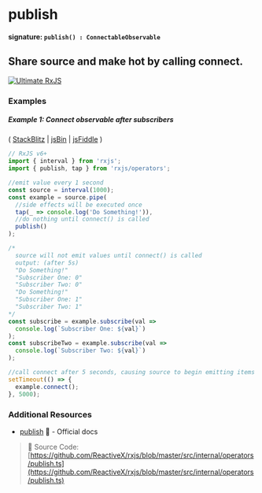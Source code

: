 # publish

#### signature: `publish() : ConnectableObservable`

## Share source and make hot by calling connect.

[![Ultimate RxJS](https://drive.google.com/uc?export=view&id=1htrban3k3Z8CxiKwEV6bdmxW5Wu8xdWX "Ultimate RxJS")](https://ultimatecourses.com/courses/rxjs?ref=4)

### Examples

##### Example 1: Connect observable after subscribers

(
[StackBlitz](https://stackblitz.com/edit/typescript-zje8ms?file=index.ts&devtoolsheight=100)
| [jsBin](http://jsbin.com/laguvecixi/edit?js,console) |
[jsFiddle](https://jsfiddle.net/btroncone/fpe6csaz/) )

```js
// RxJS v6+
import { interval } from 'rxjs';
import { publish, tap } from 'rxjs/operators';

//emit value every 1 second
const source = interval(1000);
const example = source.pipe(
  //side effects will be executed once
  tap(_ => console.log('Do Something!')),
  //do nothing until connect() is called
  publish()
);

/*
  source will not emit values until connect() is called
  output: (after 5s)
  "Do Something!"
  "Subscriber One: 0"
  "Subscriber Two: 0"
  "Do Something!"
  "Subscriber One: 1"
  "Subscriber Two: 1"
*/
const subscribe = example.subscribe(val =>
  console.log(`Subscriber One: ${val}`)
);
const subscribeTwo = example.subscribe(val =>
  console.log(`Subscriber Two: ${val}`)
);

//call connect after 5 seconds, causing source to begin emitting items
setTimeout(() => {
  example.connect();
}, 5000);
```

### Additional Resources

- [publish](https://rxjs.dev/api/operators/publish)
  :newspaper: - Official docs

> :file_folder: Source Code:
> [https://github.com/ReactiveX/rxjs/blob/master/src/internal/operators/publish.ts](https://github.com/ReactiveX/rxjs/blob/master/src/internal/operators/publish.ts)
